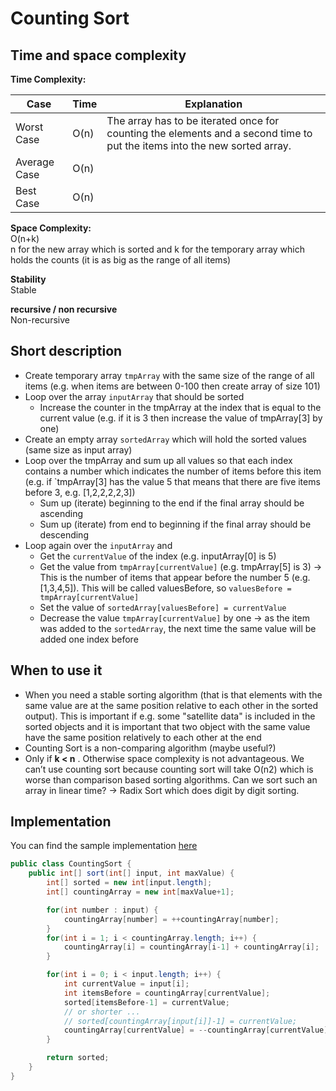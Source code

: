 # Counting Sort

## Time and space complexity

**Time Complexity:**  

| Case          | Time            | Explanation                                                                                                               |
| ------------- | --------------- | -------                                                                                                                   |
| Worst Case    | O(n)            | The array has to be iterated once for counting the elements and a second time to put the items into the new sorted array. |
| Average Case  | O(n)            |                                                                                                                           |
| Best Case     | O(n)            |                                                                                                                           |

**Space Complexity:**  
O(n+k)  
n for the new array which is sorted and k for the temporary array which holds the counts (it is as big as the range of 
all items)

**Stability**  
Stable  

**recursive / non recursive**  
Non-recursive
       

## Short description
* Create temporary array `tmpArray` with the same size of the range of all items (e.g. when items are between 0-100 then create 
array of size 101)
* Loop over the array `inputArray` that should be sorted
   * Increase the counter in the tmpArray at the index that is equal to the current value (e.g. if it is 3 then increase 
   the value of tmpArray[3] by one)
* Create an empty array `sortedArray` which will hold the sorted values (same size as input array)
* Loop over the tmpArray and sum up all values so that each index contains a number which indicates the number of items 
before this item (e.g. if `tmpArray[3] has the value 5 that means that there are five items before 3, e.g. [1,2,2,2,2,3])
   * Sum up (iterate) beginning to the end if the final array should be ascending
   * Sum up (iterate) from end to beginning if the final array should be descending
* Loop again over the `inputArray` and
   * Get the `currentValue` of the index (e.g. inputArray[0] is 5)
   * Get the value from `tmpArray[currentValue]` (e.g. tmpArray[5] is 3) -> This is the number of items that appear before 
   the number 5 (e.g. [1,3,4,5]). This will be called valuesBefore, so `valuesBefore = tmpArray[currentValue]`
   * Set the value of `sortedArray[valuesBefore] = currentValue` 
   * Decrease the value `tmpArray[currentValue]` by one -> as the item was added to the `sortedArray`, the next time the 
   same value will be added one index before

## When to use it
* When you need a stable sorting algorithm (that is that elements with the same value are at the same position relative to 
each other in the sorted output). This is important if e.g. some "satellite data" is included in the sorted objects and 
it is important that two object with the same value have the same position relatively to each other at the end
* Counting Sort is a non-comparing algorithm (maybe useful?)
* Only if **k < n** . Otherwise space complexity is not advantageous. We can’t use counting sort because counting sort 
will take O(n2) which is worse than comparison based sorting algorithms. Can we sort such an array in linear time? -> 
Radix Sort which does digit by digit sorting.

## Implementation
You can find the sample implementation [here](../../../src/main/java/com/holidaydrills/algorithms/sort/CountingSort.java)
```Java
public class CountingSort {
    public int[] sort(int[] input, int maxValue) {
        int[] sorted = new int[input.length];
        int[] countingArray = new int[maxValue+1];

        for(int number : input) {
            countingArray[number] = ++countingArray[number];
        }
        for(int i = 1; i < countingArray.length; i++) {
            countingArray[i] = countingArray[i-1] + countingArray[i];
        }

        for(int i = 0; i < input.length; i++) {
            int currentValue = input[i];
            int itemsBefore = countingArray[currentValue];
            sorted[itemsBefore-1] = currentValue;
            // or shorter ...
            // sorted[countingArray[input[i]]-1] = currentValue;
            countingArray[currentValue] = --countingArray[currentValue];
        }

        return sorted;
    }
}
```
